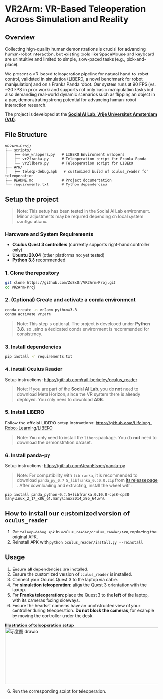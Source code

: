 # VR2Arm: VR-Based Teleoperation Across Simulation and Reality

## Overview
Collecting high-quality human demonstrations is crucial for advancing human-robot interaction, but existing tools like SpaceMouse and keyboard are unintuitive and limited to simple, slow-paced tasks (e.g., pick-and-place). 

We present a VR-based teleoperation pipeline for natural hand-to-robot control, validated in simulation (LIBERO, a novel benchmark for robot manipulation) and on a Franka Panda robot. Our system runs at 90 FPS (vs. ~20 FPS in prior work) and supports not only basic manipulation tasks but also demanding real-world dynamic scenarios such as flipping an object in a pan, demonstrating strong potential for advancing human-robot interaction research.

The project is developed at the **[Social AI Lab, Vrije Universiteit Amsterdam (VU)](https://www.socialai.nl/)**.



## File Structure
```
VR2Arm-Proj/
├── scripts/
│   ├── env_wrappers.py   # LIBERO Environment wrappers
│   ├── vr2franka.py      # Teleoperation script for Franka Panda
│   └── vr2libero.py      # Teleoperation script for LIBERO
├── APK/
│   ├── teleop-debug.apk   # customized build of oculus_reader for teleoperation
├── README.md             # Project documentation
└── requirements.txt      # Python dependencies
```

## Setup the project
> Note: This setup has been tested in the Social AI Lab environment. Minor adjustments may be required depending on local system configurations.

### Hardware and System Requirements
- **Oculus Quest 3 controllers** (currently supports right-hand controller only)  
- **Ubuntu 20.04** (other platforms not yet tested)  
- **Python 3.8** recommended  

### 1. Clone the repository
```bash
git clone https://github.com/ZoExOr/VR2Arm-Proj.git
cd VR2Arm-Proj
```

### 2. (Optional) Create and activate a conda environment
```bash
conda create -n vr2arm python=3.8
conda activate vr2arm
```
> Note: This step is optional. The project is developed under **Python 3.8**, so using a dedicated conda environment is recommended for consistency.

### 3. Install dependencies
```bash
pip install -r requirements.txt
```

### 4. Install Oculus Reader

Setup instructions: https://github.com/rail-berkeley/oculus_reader
> Note: If you are part of the **Social AI Lab**, you do **not** need to download Meta Horizon, since the VR system there is already deployed. You only need to download **ADB**.

### 5. Install LIBERO

Follow the official LIBERO setup instructions: https://github.com/Lifelong-Robot-Learning/LIBERO
> Note: You only need to install the `libero` package. You do **not** need to download the demonstration dataset.

### 6. Install panda-py

Setup instructions: https://github.com/JeanElsner/panda-py
> Note: For compatibility with `libfranka`, it is recommended to download `panda_py_0.7.5_libfranka_0.10.0.zip` from [its release page](https://github.com/JeanElsner/panda-py/releases) .
> After downloading and extracting, install the wheel with:
```
pip install panda_python-0.7.5+libfranka.0.10.0-cp38-cp38-manylinux_2_17_x86_64.manylinux2014_x86_64.whl
```

## How to install our customized version of `oculus_reader`
1. Put `teleop-debug.apk` in `oculus_reader/oculus_reader/APK`, replacing the original APK.
2. Reinstall APK with `python oculus_reader/install.py --reinstall`

## Usage

1. Ensure **all** dependencies are installed.
2. Ensure the customized version of `oculus_reader` is installed.
3. Connect your Oculus Quest 3 to the laptop via cable.  
4. For **simulation teleoperation**: align the Quest 3 orientation with the laptop.  
5. For **Franka teleoperation**: place the Quest 3 to the **left** of the laptop, with its cameras facing sideways.
6. Ensure the headset cameras have an unobstructed view of your controller during teleoperation. **Do not block the cameras**, for example by moving the controller under the desk.

   
**Illustration of teleoperation setup**  
   <img width="693" height="186" alt="示意图 drawio" src="https://github.com/user-attachments/assets/96a89b1a-8c2c-4ff3-a49b-b975b8892b50" />

6. Run the corresponding script for teleoperation.

